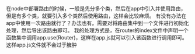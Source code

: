 在node中部署路由的时候，一般是先分多个类，然后在app中引入并使用路由，但是有多个类，就要引入多个类然后使用路由，这样会比较麻烦。
有没有办法在app中使用一次路由就行了？办法也有。需要对将路由集中到一个文件进行初始化处理，然后导出该路由即可。
我的处理方式是，在router的index文件中声明一个函数集中调用app.use(Router)，这样在app.js就可以引入该函数进行调用即可。这样app.js文件就不会过于臃肿